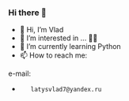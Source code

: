 ### Hi there 👋

- 👋 Hi, I’m Vlad
- 👀 I’m interested in ... 🤔🤔
- 🌱 I’m currently learning Python
- 📫 How to reach me:

e-mail:
-        latysvlad7@yandex.ru

<!---
latysvlad/latysvlad is a ✨ special ✨ repository because its `README.md` (this file) appears on your GitHub profile.
You can click the Preview link to take a look at your changes.
--->

